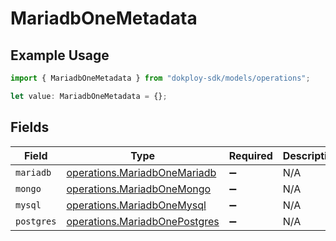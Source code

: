 # MariadbOneMetadata

## Example Usage

```typescript
import { MariadbOneMetadata } from "dokploy-sdk/models/operations";

let value: MariadbOneMetadata = {};
```

## Fields

| Field                                                                          | Type                                                                           | Required                                                                       | Description                                                                    |
| ------------------------------------------------------------------------------ | ------------------------------------------------------------------------------ | ------------------------------------------------------------------------------ | ------------------------------------------------------------------------------ |
| `mariadb`                                                                      | [operations.MariadbOneMariadb](../../models/operations/mariadbonemariadb.md)   | :heavy_minus_sign:                                                             | N/A                                                                            |
| `mongo`                                                                        | [operations.MariadbOneMongo](../../models/operations/mariadbonemongo.md)       | :heavy_minus_sign:                                                             | N/A                                                                            |
| `mysql`                                                                        | [operations.MariadbOneMysql](../../models/operations/mariadbonemysql.md)       | :heavy_minus_sign:                                                             | N/A                                                                            |
| `postgres`                                                                     | [operations.MariadbOnePostgres](../../models/operations/mariadbonepostgres.md) | :heavy_minus_sign:                                                             | N/A                                                                            |